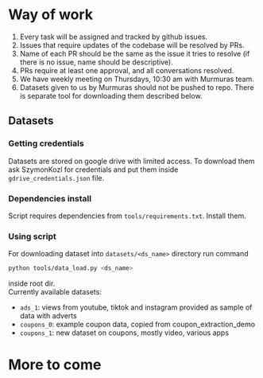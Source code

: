# Way of work
1. Every task will be assigned and tracked by github issues.
2. Issues that require updates of the codebase will be resolved by PRs.
3. Name of each PR should be the same as the issue it tries to resolve (if there is no issue, name should be descriptive).
4. PRs require at least one approval, and all conversations resolved.
5. We have weekly meeting on Thursdays, 10:30 am with Murmuras team.
6. Datasets given to us by Murmuras should not be pushed to repo. There is separate tool for downloading them described below.
## Datasets
### Getting credentials
Datasets are stored on google drive with limited access. To download them ask SzymonKozl for credentials and put them inside `gdrive_credentials.json` file.
### Dependencies install
Script requires dependencies from `tools/requirements.txt`. Install them.
### Using script
For downloading dataset into `datasets/<ds_name>` directory run command
```bash
python tools/data_load.py <ds_name>
```
inside root dir. </br>
Currently available datasets:
* `ads_1`: views from youtube, tiktok and instagram provided as sample of data with adverts
* `coupons_0`: example coupon data, copied from coupon_extraction_demo
* `coupons_1`: new dataset on coupons, mostly video, various apps

# More to come